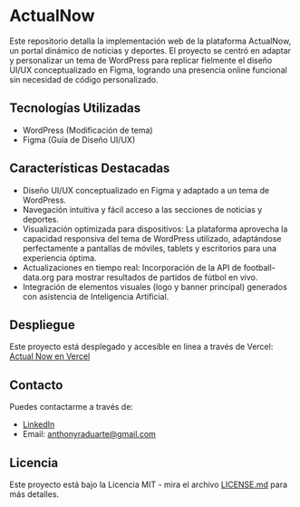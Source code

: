 # ActualNow 

Este repositorio detalla la implementación web de la plataforma ActualNow, un portal dinámico de noticias y deportes. El proyecto se centró en adaptar y personalizar un tema de WordPress para replicar fielmente el diseño UI/UX conceptualizado en Figma, logrando una presencia online funcional sin necesidad de código personalizado.

## Tecnologías Utilizadas

* WordPress (Modificación de tema)
* Figma (Guía de Diseño UI/UX)

## Características Destacadas

* Diseño UI/UX conceptualizado en Figma y adaptado a un tema de WordPress.
* Navegación intuitiva y fácil acceso a las secciones de noticias y deportes.
* Visualización optimizada para dispositivos: La plataforma aprovecha la capacidad responsiva del tema de WordPress utilizado, adaptándose perfectamente a pantallas de móviles, tablets y escritorios para una experiencia óptima.
* Actualizaciones en tiempo real: Incorporación de la API de football-data.org para mostrar resultados de partidos de fútbol en vivo.
* Integración de elementos visuales (logo y banner principal) generados con asistencia de Inteligencia Artificial.

## Despliegue

Este proyecto está desplegado y accesible en línea a través de Vercel: [Actual Now en Vercel](https://actualnow.vercel.app/)

## Contacto

Puedes contactarme a través de:
* [LinkedIn](https://www.linkedin.com/in/anthonyrduarte/)
* Email: anthonyraduarte@gmail.com

## Licencia

Este proyecto está bajo la Licencia MIT - mira el archivo [LICENSE.md](LICENSE.md) para más detalles.

